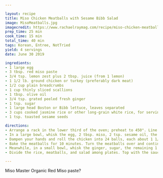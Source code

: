 ```yaml
---

layout: recipe
title: Miso Chicken Meatballs with Sesame Bibb Salad
image: MisoMeatballs.jpg
imagecredit: https://www.rachaelraymag.com/recipe/miso-chicken-meatballs-with-sesame-bibb-salad-recipe
prep_time: 25 min
cook_time: 15 min
total_time: 40 min
tags: Korean, Entree, NotTried
yield: 4 servings
date: June 30 2019

ingredients:
- 1 large egg
- 3 tbsp. red miso paste
- 3/4 tsp. lemon zest plus 2 tbsp. juice (from 1 lemon)
- 1 1/2 lb. ground chicken or turkey (preferably dark meat)
- 1/2 cup plain breadcrumbs
- 1 cup thinly sliced scallions
- 1 tbsp. olive oil
- 3/4 tsp. grated peeled fresh ginger
- 1 tsp. sugar
- 1 large head Boston or Bibb lettuce, leaves separated
- 3 cups cooked jasmine rice or other long-grain white rice, for serving
- 1 tsp. toasted sesame seeds

directions:
- Arrange a rack in the lower third of the oven; preheat to 450°. Line a large rimmed baking sheet with parchment paper.
- In a large bowl, whisk the egg, 2 tbsp. miso, 2 tsp. sesame oil, the lemon zest, and 1 tsp. salt. Add the chicken, breadcrumbs, and 3/4 cup scallions; using your hands, mix just until combined.
- Dampen your hands and roll the chicken into 24 balls, each about 1 1/2 inches in diameter. Arrange the meatballs on the parchment-lined baking sheet. Drizzle the meatballs with the olive oil; gently turn until coated.
- Bake the meatballs for 10 minutes. Turn the meatballs over and continue baking just until cooked through, about 2 to 3 minutes more.
- Meanwhile, in a small bowl, whisk the ginger, sugar, the remaining 1 tbsp. miso, 1 tbsp. lemon juice, and 1 tbsp. water for the sauce. In a large bowl, toss the lettuce with the remaining 1 tbsp. lemon juice and 1 tsp. sesame oil. Season the salad with salt.
- Divide the rice, meatballs, and salad among plates. Top with the sauce, the remaining 1/4 cup scallions, and the sesame seeds.

---
```


Miso Master Organic Red Miso paste?
